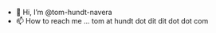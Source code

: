 - 👋 Hi, I’m @tom-hundt-navera
- 📫 How to reach me ... tom at hundt dot dit dit dot dot com

<!---
tom-hundt-navera/tom-hundt-navera is a ✨ special ✨ repository because its `README.md` (this file) appears on your GitHub profile.
You can click the Preview link to take a look at your changes.
--->
